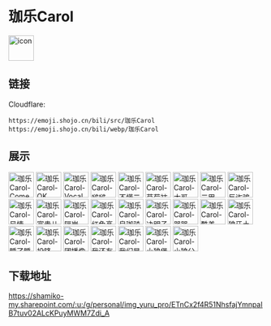 # 珈乐Carol
<img src="https://emoji.shojo.cn/bili/src/珈乐Carol/icon.png" width="50" height="50" alt="icon">

## 链接
Cloudflare:
```
https://emoji.shojo.cn/bili/src/珈乐Carol
https://emoji.shojo.cn/bili/webp/珈乐Carol
```
## 展示
<img src="https://emoji.shojo.cn/bili/src/珈乐Carol/珈乐Carol-Come on.png" width="50" height="50" alt="珈乐Carol-Come on">
<img src="https://emoji.shojo.cn/bili/src/珈乐Carol/珈乐Carol-OK.png" width="50" height="50" alt="珈乐Carol-OK">
<img src="https://emoji.shojo.cn/bili/src/珈乐Carol/珈乐Carol-Vocal担当.png" width="50" height="50" alt="珈乐Carol-Vocal担当">
<img src="https://emoji.shojo.cn/bili/src/珈乐Carol/珈乐Carol-啵啵.png" width="50" height="50" alt="珈乐Carol-啵啵">
<img src="https://emoji.shojo.cn/bili/src/珈乐Carol/珈乐Carol-不懂二次元.png" width="50" height="50" alt="珈乐Carol-不懂二次元">
<img src="https://emoji.shojo.cn/bili/src/珈乐Carol/珈乐Carol-草莓袜子.png" width="50" height="50" alt="珈乐Carol-草莓袜子">
<img src="https://emoji.shojo.cn/bili/src/珈乐Carol/珈乐Carol-大哥.png" width="50" height="50" alt="珈乐Carol-大哥">
<img src="https://emoji.shojo.cn/bili/src/珈乐Carol/珈乐Carol-二甲.png" width="50" height="50" alt="珈乐Carol-二甲">
<img src="https://emoji.shojo.cn/bili/src/珈乐Carol/珈乐Carol-反诈骗.png" width="50" height="50" alt="珈乐Carol-反诈骗">
<img src="https://emoji.shojo.cn/bili/src/珈乐Carol/珈乐Carol-风情.png" width="50" height="50" alt="珈乐Carol-风情">
<img src="https://emoji.shojo.cn/bili/src/珈乐Carol/珈乐Carol-富贵儿.png" width="50" height="50" alt="珈乐Carol-富贵儿">
<img src="https://emoji.shojo.cn/bili/src/珈乐Carol/珈乐Carol-隔岸.png" width="50" height="50" alt="珈乐Carol-隔岸">
<img src="https://emoji.shojo.cn/bili/src/珈乐Carol/珈乐Carol-红色高跟鞋.png" width="50" height="50" alt="珈乐Carol-红色高跟鞋">
<img src="https://emoji.shojo.cn/bili/src/珈乐Carol/珈乐Carol-皇珈骑士.png" width="50" height="50" alt="珈乐Carol-皇珈骑士">
<img src="https://emoji.shojo.cn/bili/src/珈乐Carol/珈乐Carol-决明子.png" width="50" height="50" alt="珈乐Carol-决明子">
<img src="https://emoji.shojo.cn/bili/src/珈乐Carol/珈乐Carol-哭哭.png" width="50" height="50" alt="珈乐Carol-哭哭">
<img src="https://emoji.shojo.cn/bili/src/珈乐Carol/珈乐Carol-酷盖.png" width="50" height="50" alt="珈乐Carol-酷盖">
<img src="https://emoji.shojo.cn/bili/src/珈乐Carol/珈乐Carol-狼牙土豆拳.png" width="50" height="50" alt="珈乐Carol-狼牙土豆拳">
<img src="https://emoji.shojo.cn/bili/src/珈乐Carol/珈乐Carol-睡了睡了.png" width="50" height="50" alt="珈乐Carol-睡了睡了">
<img src="https://emoji.shojo.cn/bili/src/珈乐Carol/珈乐Carol-投降.png" width="50" height="50" alt="珈乐Carol-投降">
<img src="https://emoji.shojo.cn/bili/src/珈乐Carol/珈乐Carol-团播像坐牢.png" width="50" height="50" alt="珈乐Carol-团播像坐牢">
<img src="https://emoji.shojo.cn/bili/src/珈乐Carol/珈乐Carol-我还有牌.png" width="50" height="50" alt="珈乐Carol-我还有牌">
<img src="https://emoji.shojo.cn/bili/src/珈乐Carol/珈乐Carol-我们是.png" width="50" height="50" alt="珈乐Carol-我们是">
<img src="https://emoji.shojo.cn/bili/src/珈乐Carol/珈乐Carol-小狼堡.png" width="50" height="50" alt="珈乐Carol-小狼堡">
<img src="https://emoji.shojo.cn/bili/src/珈乐Carol/珈乐Carol-小狼公主.png" width="50" height="50" alt="珈乐Carol-小狼公主">

## 下载地址

https://shamiko-my.sharepoint.com/:u:/g/personal/img_yuru_pro/ETnCx2f4R51NhsfajYmnpaIB7tuv02ALcKPuyMWM7Zdi_A